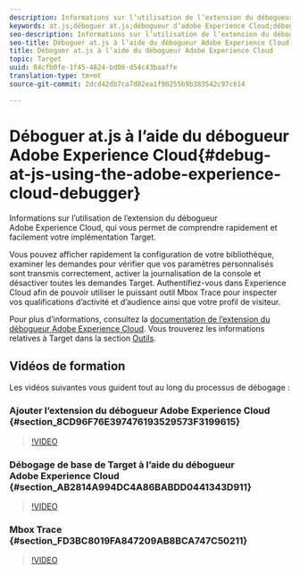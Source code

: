 ```yaml
---
description: Informations sur l’utilisation de l’extension du débogueur Adobe Experience Cloud, qui vous permet de comprendre rapidement et facilement votre implémentation Target.
keywords: at.js;déboguer at.js;débogueur d’adobe Experience Cloud;débogueur d’experience cloud;mbox trace;déboguer
seo-description: Informations sur l’utilisation de l’extension du débogueur Adobe Experience Cloud, qui vous permet de comprendre rapidement et facilement votre implémentation Target.
seo-title: Déboguer at.js à l’aide du débogueur Adobe Experience Cloud
title: Déboguer at.js à l’aide du débogueur Adobe Experience Cloud
topic: Target
uuid: 04cfb0fe-1f45-4824-bd06-d54c43baaffe
translation-type: tm+mt
source-git-commit: 2dcd42db7ca7d82ea1f90255b9b383542c97c614

---
```



# Déboguer at.js à l’aide du débogueur Adobe Experience Cloud{#debug-at-js-using-the-adobe-experience-cloud-debugger}

Informations sur l’utilisation de l’extension du débogueur Adobe Experience Cloud, qui vous permet de comprendre rapidement et facilement votre implémentation Target.

Vous pouvez afficher rapidement la configuration de votre bibliothèque, examiner les demandes pour vérifier que vos paramètres personnalisés sont transmis correctement, activer la journalisation de la console et désactiver toutes les demandes Target. Authentifiez-vous dans Experience Cloud afin de pouvoir utiliser le puissant outil Mbox Trace pour inspecter vos qualifications d’activité et d’audience ainsi que votre profil de visiteur.

Pour plus d’informations, consultez la [documentation de l’extension du débogueur Adobe Experience Cloud](https://marketing.adobe.com/resources/help/en_US/experience-cloud-debugger/). Vous trouverez les informations relatives à Target dans la section [Outils](https://marketing.adobe.com/resources/help/en_US/experience-cloud-debugger/tools.html).

## Vidéos de formation

Les vidéos suivantes vous guident tout au long du processus de débogage :

### Ajouter l’extension du débogueur Adobe Experience Cloud  {#section_8CD96F76E397476193529573F3199615}

>[!VIDEO](https://video.tv.adobe.com/v/23114/)

### Débogage de base de Target à l’aide du débogueur Adobe Experience Cloud {#section_AB2814A994DC4A86BABDD0441343D911}

>[!VIDEO](https://video.tv.adobe.com/v/23115/)

### Mbox Trace {#section_FD3BC8019FA847209AB8BCA747C50211}

>[!VIDEO](https://video.tv.adobe.com/v/23113/)
